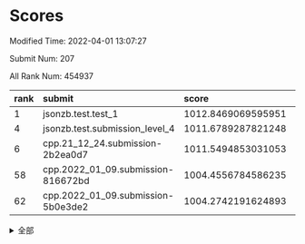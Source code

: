 # Scores

Modified Time: 2022-04-01 13:07:27

Submit Num: 207

All Rank Num: 454937

| rank |               submit               |       score        |       sigma        | pk_num |
| :--- | :--------------------------------- | :----------------- | :----------------- | :----- |
| 1    | jsonzb.test.test_1                 | 1012.8469069595951 | 0.8009252099042539 | 8790   |
| 4    | jsonzb.test.submission_level_4     | 1011.6789287821248 | 0.7741838858320915 | 8794   |
| 6    | cpp.21_12_24.submission-2b2ea0d7   | 1011.5494853031053 | 0.7811039735359173 | 8793   |
| 58   | cpp.2022_01_09.submission-816672bd | 1004.4556784586235 | 0.7315998917453185 | 8789   |
| 62   | cpp.2022_01_09.submission-5b0e3de2 | 1004.2742191624893 | 0.7186773174315527 | 8791   |


<details>
<summary>全部</summary>

| rank |                 submit                 |       score        |       sigma        | pk_num |
| :--- | :------------------------------------- | :----------------- | :----------------- | :----- |
| 1    | jsonzb.test.test_1                     | 1012.8469069595951 | 0.8009252099042539 | 8790   |
| 2    | gobigger.level_3.submission_level_3_11 | 1012.1806943670813 | 0.7983096049935516 | 8787   |
| 3    | gobigger.level_3.submission_level_3_26 | 1011.8035891017233 | 0.7897213862659224 | 8790   |
| 4    | jsonzb.test.submission_level_4         | 1011.6789287821248 | 0.7741838858320915 | 8794   |
| 5    | gobigger.level_3.submission_level_3_36 | 1011.6660392220434 | 0.787120755172837  | 8792   |
| 6    | cpp.21_12_24.submission-2b2ea0d7       | 1011.5494853031053 | 0.7811039735359173 | 8793   |
| 7    | gobigger.level_3.submission_level_3_13 | 1011.4204576338693 | 0.7606397587516962 | 8790   |
| 8    | gobigger.level_3.submission_level_3_9  | 1011.3328237330808 | 0.7685715777286225 | 8790   |
| 9    | gobigger.level_3.submission_level_3_16 | 1011.2842779752397 | 0.7842988991326285 | 8793   |
| 10   | gobigger.level_3.submission_level_3_0  | 1011.2593537658798 | 0.7786963401879297 | 8791   |
| 11   | gobigger.level_3.submission_level_3_39 | 1010.9003957221745 | 0.7757586132453261 | 8795   |
| 12   | gobigger.level_3.submission_level_3_45 | 1010.8235308239747 | 0.756191674022531  | 8788   |
| 13   | gobigger.level_3.submission_level_3_47 | 1010.8174622823879 | 0.768508518337174  | 8791   |
| 14   | gobigger.level_3.submission_level_3_48 | 1010.7209836499862 | 0.7534953693678738 | 8792   |
| 15   | gobigger.level_3.submission_level_3_41 | 1010.6760207675893 | 0.7834369479458386 | 8795   |
| 16   | gobigger.level_3.submission_level_3_19 | 1010.6358624277462 | 0.7483513895965721 | 8789   |
| 17   | gobigger.level_3.submission_level_3_35 | 1010.5339210112758 | 0.7467417278130776 | 8788   |
| 18   | gobigger.level_3.submission_level_3_20 | 1010.5334790566317 | 0.7500095318019717 | 8792   |
| 19   | gobigger.level_3.submission_level_3_23 | 1010.4550729242274 | 0.7622007181885121 | 8792   |
| 20   | gobigger.level_3.submission_level_3_43 | 1010.4500021134676 | 0.7662490570462982 | 8792   |
| 21   | gobigger.level_3.submission_level_3_18 | 1010.3820112142049 | 0.7633553906466324 | 8790   |
| 22   | gobigger.level_3.submission_level_3_12 | 1010.3735258082083 | 0.7763893879331851 | 8791   |
| 23   | gobigger.level_3.submission_level_3_22 | 1010.3692404405169 | 0.7605159272829599 | 8797   |
| 24   | gobigger.level_3.submission_level_3_6  | 1010.2735443298357 | 0.7529135866921505 | 8788   |
| 25   | gobigger.level_3.submission_level_3_8  | 1010.2467243122665 | 0.7415673379389465 | 8794   |
| 26   | gobigger.level_3.submission_level_3_2  | 1010.2254176895416 | 0.7498393400400939 | 8790   |
| 27   | gobigger.level_3.submission_level_3_30 | 1010.1490994878116 | 0.7535596616315818 | 8792   |
| 28   | gobigger.level_3.submission_level_3_7  | 1010.0614773633132 | 0.7544001199195812 | 8793   |
| 29   | gobigger.level_3.submission_level_3_28 | 1010.0466296389121 | 0.7712468267268878 | 8797   |
| 30   | gobigger.level_3.submission_level_3_32 | 1010.0239896923717 | 0.7476123143803954 | 8796   |
| 31   | gobigger.level_3.submission_level_3_1  | 1009.9842463218844 | 0.7911202094186731 | 8791   |
| 32   | gobigger.level_3.submission_level_3_31 | 1009.9207216275657 | 0.7457459573306258 | 8792   |
| 33   | gobigger.level_3.submission_level_3_46 | 1009.9162584000808 | 0.747521719428206  | 8791   |
| 34   | gobigger.level_3.submission_level_3_49 | 1009.8783427867118 | 0.7266363907230625 | 8786   |
| 35   | gobigger.level_3.submission_level_3_37 | 1009.8749265404173 | 0.7648505148083976 | 8792   |
| 36   | gobigger.level_3.submission_level_3_27 | 1009.7898864785515 | 0.7457084233014479 | 8786   |
| 37   | gobigger.level_3.submission_level_3_21 | 1009.6775357466781 | 0.7365136806513253 | 8789   |
| 38   | gobigger.level_3.submission_level_3_38 | 1009.6714417303144 | 0.7426287620676774 | 8790   |
| 39   | gobigger.level_3.submission_level_3_14 | 1009.6237373799058 | 0.7551179266351645 | 8786   |
| 40   | gobigger.level_3.submission_level_3_17 | 1009.6127426340537 | 0.754344918748545  | 8787   |
| 41   | gobigger.level_3.submission_level_3_25 | 1009.5383947004945 | 0.7478087497487262 | 8789   |
| 42   | gobigger.level_3.submission_level_3_40 | 1009.492332603753  | 0.7427325546630754 | 8793   |
| 43   | gobigger.level_3.submission_level_3_29 | 1009.3847162761159 | 0.7531007987061467 | 8789   |
| 44   | gobigger.level_3.submission_level_3_5  | 1009.3397550559395 | 0.7636387158722849 | 8793   |
| 45   | gobigger.level_3.submission_level_3_10 | 1009.324492733877  | 0.7515079830925143 | 8791   |
| 46   | gobigger.level_3.submission_level_3_3  | 1009.250515952839  | 0.7601207878425461 | 8789   |
| 47   | gobigger.level_3.submission_level_3_15 | 1009.194986742357  | 0.7396794103225489 | 8789   |
| 48   | gobigger.level_3.submission_level_3_24 | 1009.1689302296859 | 0.7410889924896892 | 8790   |
| 49   | gobigger.level_3.submission_level_3_4  | 1009.1468484855396 | 0.7455390569775516 | 8791   |
| 50   | gobigger.level_3.submission_level_3_44 | 1008.9195791244217 | 0.7656644421916392 | 8793   |
| 51   | gobigger.level_3.submission_level_3_33 | 1008.2320769529506 | 0.7463544110403725 | 8791   |
| 52   | gobigger.level_3.submission_level_3_34 | 1007.8840359013342 | 0.7266988527024846 | 8792   |
| 53   | gobigger.level_3.submission_level_3_42 | 1007.7124498132375 | 0.7601438927838484 | 8791   |
| 54   | gobigger.level_1.submission_level_1_0  | 1005.2413952918013 | 0.7172240497721765 | 8791   |
| 55   | gobigger.level_1.submission_level_1_38 | 1005.240798328787  | 0.7262457989091025 | 8790   |
| 56   | gobigger.level_1.submission_level_1_32 | 1005.1368759430878 | 0.7252441452130906 | 8789   |
| 57   | gobigger.level_1.submission_level_1_26 | 1004.5647869457317 | 0.7189800585964279 | 8793   |
| 58   | cpp.2022_01_09.submission-816672bd     | 1004.4556784586235 | 0.7315998917453185 | 8789   |
| 59   | gobigger.level_1.submission_level_1_36 | 1004.383966552452  | 0.71274043692362   | 8793   |
| 60   | gobigger.level_1.submission_level_1_35 | 1004.3645037396226 | 0.7148330638974895 | 8790   |
| 61   | gobigger.level_1.submission_level_1_1  | 1004.3437441470826 | 0.7182307038751097 | 8793   |
| 62   | cpp.2022_01_09.submission-5b0e3de2     | 1004.2742191624893 | 0.7186773174315527 | 8791   |
| 63   | gobigger.level_1.submission_level_1_34 | 1004.2348394091869 | 0.720019318187133  | 8793   |
| 64   | gobigger.level_1.submission_level_1_41 | 1004.1701856082246 | 0.7170116902937899 | 8789   |
| 65   | gobigger.level_1.submission_level_1_8  | 1004.1079131668384 | 0.7230105134537264 | 8796   |
| 66   | gobigger.level_1.submission_level_1_7  | 1004.0560790997686 | 0.7064520319671156 | 8791   |
| 67   | gobigger.level_1.submission_level_1_48 | 1003.9609413519813 | 0.7070466732228997 | 8793   |
| 68   | gobigger.level_1.submission_level_1_28 | 1003.9430011862522 | 0.7195324342398353 | 8788   |
| 69   | gobigger.level_1.submission_level_1_47 | 1003.8972500339725 | 0.7329956273474841 | 8795   |
| 70   | gobigger.level_1.submission_level_1_30 | 1003.8829497079626 | 0.713044966580644  | 8789   |
| 71   | gobigger.level_1.submission_level_1_5  | 1003.7963015594648 | 0.7235175836513271 | 8788   |
| 72   | gobigger.level_1.submission_level_1_13 | 1003.7623847907263 | 0.7040735649706625 | 8791   |
| 73   | gobigger.level_1.submission_level_1_2  | 1003.757248666453  | 0.7240116626409824 | 8794   |
| 74   | gobigger.level_1.submission_level_1_22 | 1003.7297631292882 | 0.7339730365979282 | 8791   |
| 75   | gobigger.level_1.submission_level_1_21 | 1003.6707688145117 | 0.7216171232673472 | 8792   |
| 76   | gobigger.level_1.submission_level_1_42 | 1003.6703337360763 | 0.7194183014127159 | 8794   |
| 77   | gobigger.level_1.submission_level_1_49 | 1003.6176800273794 | 0.7259069472744865 | 8789   |
| 78   | gobigger.level_1.submission_level_1_46 | 1003.603085109197  | 0.7069090267496109 | 8792   |
| 79   | gobigger.level_1.submission_level_1_15 | 1003.593088496754  | 0.7013920361441297 | 8793   |
| 80   | gobigger.level_1.submission_level_1_18 | 1003.5455236921509 | 0.7251142414409758 | 8790   |
| 81   | gobigger.level_1.submission_level_1_40 | 1003.5264519583326 | 0.7204527756122141 | 8796   |
| 82   | gobigger.level_1.submission_level_1_24 | 1003.4543949997685 | 0.7214032890231797 | 8798   |
| 83   | gobigger.level_1.submission_level_1_27 | 1003.3798323519102 | 0.7130945584887949 | 8791   |
| 84   | gobigger.level_1.submission_level_1_29 | 1003.3798096534322 | 0.7097303414729441 | 8795   |
| 85   | gobigger.level_1.submission_level_1_20 | 1003.3362642443303 | 0.7097903259616333 | 8793   |
| 86   | gobigger.level_1.submission_level_1_37 | 1003.3271059902919 | 0.7306503938332749 | 8788   |
| 87   | gobigger.level_1.submission_level_1_43 | 1003.3229951553282 | 0.719992822519704  | 8797   |
| 88   | gobigger.level_1.submission_level_1_9  | 1003.282461202978  | 0.7048659828074875 | 8787   |
| 89   | gobigger.level_1.submission_level_1_25 | 1003.2399701275276 | 0.7185073859190801 | 8788   |
| 90   | gobigger.level_1.submission_level_1_17 | 1003.2137178916432 | 0.7272221393546358 | 8788   |
| 91   | gobigger.level_1.submission_level_1_16 | 1003.0297682441088 | 0.7122617908867023 | 8790   |
| 92   | gobigger.level_1.submission_level_1_44 | 1003.0181777714192 | 0.7161384067986912 | 8791   |
| 93   | gobigger.level_1.submission_level_1_31 | 1002.864972588842  | 0.7188427712518178 | 8791   |
| 94   | gobigger.level_1.submission_level_1_3  | 1002.8305121891443 | 0.7144253150682979 | 8792   |
| 95   | gobigger.level_1.submission_level_1_23 | 1002.7700510237703 | 0.7104214980585106 | 8794   |
| 96   | gobigger.level_1.submission_level_1_6  | 1002.6036986394548 | 0.7214626068880269 | 8788   |
| 97   | gobigger.level_1.submission_level_1_33 | 1002.5649523446739 | 0.7247625097003201 | 8797   |
| 98   | gobigger.level_1.submission_level_1_4  | 1002.5187449534118 | 0.7141938283304321 | 8787   |
| 99   | gobigger.level_1.submission_level_1_10 | 1002.3444588750168 | 0.7066361459225222 | 8791   |
| 100  | gobigger.level_1.submission_level_1_14 | 1002.3260161884969 | 0.7099256318993643 | 8783   |
| 101  | gobigger.level_1.submission_level_1_45 | 1002.2732200501263 | 0.712816247873322  | 8796   |
| 102  | gobigger.level_1.submission_level_1_39 | 1002.0967912827803 | 0.7209898524131824 | 8783   |
| 103  | gobigger.level_1.submission_level_1_19 | 1002.077465481334  | 0.7187713377855428 | 8789   |
| 104  | gobigger.level_1.submission_level_1_12 | 1001.8284263374461 | 0.7173112948548386 | 8794   |
| 105  | gobigger.level_1.submission_level_1_11 | 1001.5957568163371 | 0.7079652059517745 | 8791   |
| 106  | gobigger.random.submission_random_7    | 996.8494417988984  | 0.7103218250841689 | 8789   |
| 107  | gobigger.random.submission_random_47   | 996.8306013937838  | 0.7068003103566448 | 8797   |
| 108  | gobigger.random.submission_random_22   | 996.7343082362486  | 0.7070614377827835 | 8791   |
| 109  | gobigger.random.submission_random_32   | 996.492680627944   | 0.7186365203632717 | 8786   |
| 110  | gobigger.random.submission_random_6    | 996.425840275133   | 0.7112191235734363 | 8792   |
| 111  | gobigger.random.submission_random_39   | 996.4198198864016  | 0.7114488073001632 | 8792   |
| 112  | gobigger.random.submission_random_35   | 996.417925780264   | 0.6976160526119264 | 8790   |
| 113  | gobigger.random.submission_random_31   | 996.4052331350001  | 0.710200454710741  | 8796   |
| 114  | gobigger.random.submission_random_26   | 996.3761395699571  | 0.6964688816753816 | 8789   |
| 115  | gobigger.random.submission_random_38   | 996.3689764335592  | 0.7064549124702291 | 8790   |
| 116  | gobigger.random.submission_random_1    | 996.3657290074848  | 0.705700555409801  | 8797   |
| 117  | gobigger.random.submission_random_19   | 996.3263911998587  | 0.7161078167367366 | 8789   |
| 118  | gobigger.random.submission_random_25   | 996.3254946703504  | 0.7190512447668004 | 8793   |
| 119  | gobigger.random.submission_random_46   | 996.3205111140614  | 0.7100173755120108 | 8791   |
| 120  | gobigger.random.submission_random_11   | 996.2870690694867  | 0.7149349254300665 | 8796   |
| 121  | gobigger.random.submission_random_36   | 996.2778136485074  | 0.7050521274239657 | 8789   |
| 122  | gobigger.random.submission_random_13   | 996.2725183400806  | 0.7119820419925302 | 8785   |
| 123  | gobigger.random.submission_random_18   | 996.183728288013   | 0.7034795886631658 | 8786   |
| 124  | gobigger.random.submission_random_0    | 996.171346065003   | 0.7132693323963591 | 8795   |
| 125  | gobigger.random.submission_random_34   | 996.1123508837511  | 0.7058937977976593 | 8793   |
| 126  | gobigger.random.submission_random_29   | 996.1122134721257  | 0.7168671022418113 | 8791   |
| 127  | gobigger.random.submission_random_10   | 996.0376833131747  | 0.7394528061456863 | 8790   |
| 128  | gobigger.random.submission_random_5    | 995.9965278687703  | 0.7232844433582958 | 8793   |
| 129  | gobigger.random.submission_random_16   | 995.9823089092315  | 0.7127268303464449 | 8794   |
| 130  | gobigger.random.submission_random_4    | 995.9694367219068  | 0.699819951205631  | 8792   |
| 131  | gobigger.random.submission_random_23   | 995.9032327592263  | 0.7132519840283519 | 8794   |
| 132  | gobigger.random.submission_random_49   | 995.8932286987972  | 0.6947294825435781 | 8793   |
| 133  | gobigger.random.submission_random_27   | 995.8739457140564  | 0.7058846650579123 | 8785   |
| 134  | gobigger.random.submission_random_17   | 995.8303441924318  | 0.7084884582957296 | 8787   |
| 135  | gobigger.random.submission_random_21   | 995.7744719556862  | 0.7119555425139374 | 8794   |
| 136  | gobigger.random.submission_random_28   | 995.7119903686236  | 0.7184557717819823 | 8789   |
| 137  | gobigger.random.submission_random_43   | 995.7073290393159  | 0.7136588261783219 | 8789   |
| 138  | gobigger.random.submission_random_2    | 995.6961707792176  | 0.7094001680264183 | 8787   |
| 139  | gobigger.random.submission_random_42   | 995.6853427180587  | 0.7110072230287477 | 8790   |
| 140  | gobigger.random.submission_random_37   | 995.6733086088478  | 0.7006215093758891 | 8785   |
| 141  | gobigger.random.submission_random_44   | 995.6487027674161  | 0.6915618916218691 | 8791   |
| 142  | gobigger.random.submission_random_40   | 995.6346691407463  | 0.7342695557105468 | 8790   |
| 143  | gobigger.random.submission_random_45   | 995.6306623915586  | 0.7261435593023975 | 8794   |
| 144  | gobigger.random.submission_random_48   | 995.6258060509712  | 0.7122754215569521 | 8792   |
| 145  | gobigger.random.submission_random_41   | 995.5495748903184  | 0.7158724998270971 | 8790   |
| 146  | gobigger.random.submission_random_20   | 995.5278376338265  | 0.720070816018288  | 8790   |
| 147  | gobigger.random.submission_random_15   | 995.5042718894366  | 0.7030485528254518 | 8787   |
| 148  | gobigger.random.submission_random_12   | 995.4733199385498  | 0.7086914998512271 | 8789   |
| 149  | gobigger.random.submission_random_9    | 995.4578897764394  | 0.7186879352724718 | 8790   |
| 150  | gobigger.random.submission_random_30   | 995.4028951340499  | 0.7122685051334364 | 8792   |
| 151  | gobigger.random.submission_random_8    | 995.3906716937105  | 0.7210579319684767 | 8791   |
| 152  | gobigger.random.submission_random_3    | 995.3116650727216  | 0.728012764841373  | 8787   |
| 153  | gobigger.random.submission_random_33   | 995.2560644494895  | 0.7036468056336999 | 8790   |
| 154  | gobigger.random.submission_random_14   | 994.7934863897262  | 0.7140002661029368 | 8792   |
| 155  | gobigger.random.submission_random_24   | 994.6983899771784  | 0.7189257259441793 | 8786   |
| 156  | gobigger.level_2.submission_level_2_39 | 994.0309948081103  | 0.7242600945962551 | 8787   |
| 157  | gobigger.level_2.submission_level_2_48 | 993.9042716431047  | 0.7288296566915734 | 8792   |
| 158  | gobigger.level_2.submission_level_2_31 | 993.5263461250951  | 0.7172758373938426 | 8793   |
| 159  | gobigger.level_2.submission_level_2_44 | 993.5168688480177  | 0.7302378098199175 | 8795   |
| 160  | gobigger.level_2.submission_level_2_35 | 993.219953357818   | 0.7430692225466603 | 8788   |
| 161  | gobigger.level_2.submission_level_2_47 | 993.203878722821   | 0.7425654463985832 | 8793   |
| 162  | gobigger.level_2.submission_level_2_7  | 993.202786589668   | 0.7287489437891198 | 8794   |
| 163  | gobigger.level_2.submission_level_2_27 | 993.0136176506791  | 0.7405285808450789 | 8792   |
| 164  | gobigger.level_2.submission_level_2_3  | 992.974350718358   | 0.7371638183626371 | 8793   |
| 165  | gobigger.level_2.submission_level_2_6  | 992.9517642834182  | 0.7393591889651383 | 8788   |
| 166  | gobigger.level_2.submission_level_2_20 | 992.8701590167443  | 0.7191015284810497 | 8784   |
| 167  | gobigger.level_2.submission_level_2_40 | 992.8247964548283  | 0.717057375665573  | 8787   |
| 168  | gobigger.level_2.submission_level_2_36 | 992.6047163321589  | 0.7263846163406587 | 8790   |
| 169  | gobigger.level_2.submission_level_2_24 | 992.5405435834707  | 0.7557529168489149 | 8791   |
| 170  | gobigger.level_2.submission_level_2_42 | 992.5397744624255  | 0.7313458876718912 | 8795   |
| 171  | gobigger.level_2.submission_level_2_43 | 992.4656408805224  | 0.7369316638794843 | 8791   |
| 172  | gobigger.level_2.submission_level_2_5  | 992.3876503066665  | 0.7244283437822897 | 8787   |
| 173  | gobigger.level_2.submission_level_2_18 | 992.3634348363986  | 0.7371441418639367 | 8801   |
| 174  | gobigger.level_2.submission_level_2_2  | 992.3509590421337  | 0.7251724399738582 | 8795   |
| 175  | gobigger.level_2.submission_level_2_33 | 992.3302709820572  | 0.7563182415685188 | 8794   |
| 176  | gobigger.level_2.submission_level_2_34 | 992.225282794838   | 0.7439935521174179 | 8790   |
| 177  | gobigger.level_2.submission_level_2_22 | 992.1717787379704  | 0.749362691047293  | 8793   |
| 178  | gobigger.level_2.submission_level_2_10 | 992.1635777110621  | 0.7426999373074825 | 8795   |
| 179  | gobigger.level_2.submission_level_2_21 | 992.161501523012   | 0.7381654869277875 | 8791   |
| 180  | gobigger.level_2.submission_level_2_30 | 992.1270803379552  | 0.738913840488799  | 8795   |
| 181  | gobigger.level_2.submission_level_2_41 | 992.0943594797892  | 0.7403169499588671 | 8792   |
| 182  | gobigger.level_2.submission_level_2_14 | 991.9853092792315  | 0.7543752440145493 | 8794   |
| 183  | gobigger.level_2.submission_level_2_13 | 991.9735301293061  | 0.7279391138007797 | 8791   |
| 184  | gobigger.level_2.submission_level_2_37 | 991.9661694565401  | 0.755152918776594  | 8792   |
| 185  | gobigger.level_2.submission_level_2_29 | 991.9123976147741  | 0.7552476732108744 | 8787   |
| 186  | gobigger.level_2.submission_level_2_45 | 991.8971380178507  | 0.7518396747720549 | 8792   |
| 187  | gobigger.level_2.submission_level_2_46 | 991.8378868811258  | 0.7405900632393798 | 8791   |
| 188  | gobigger.level_2.submission_level_2_11 | 991.7222900215918  | 0.7282161544730277 | 8790   |
| 189  | gobigger.level_2.submission_level_2_23 | 991.677532923597   | 0.7385958021904921 | 8792   |
| 190  | gobigger.level_2.submission_level_2_25 | 991.6773892942338  | 0.752804409491304  | 8787   |
| 191  | gobigger.level_2.submission_level_2_32 | 991.6483864798179  | 0.7610388295578432 | 8788   |
| 192  | gobigger.level_2.submission_level_2_16 | 991.6469092464858  | 0.7489090522887926 | 8791   |
| 193  | gobigger.level_2.submission_level_2_19 | 991.5345882660131  | 0.7610884126978036 | 8793   |
| 194  | gobigger.level_2.submission_level_2_26 | 991.5082356016153  | 0.7562611899681373 | 8793   |
| 195  | gobigger.level_2.submission_level_2_38 | 991.4003920131094  | 0.7302792428681825 | 8791   |
| 196  | gobigger.level_2.submission_level_2_4  | 991.3629264365733  | 0.7655580198500562 | 8793   |
| 197  | gobigger.level_2.submission_level_2_8  | 991.3208294084674  | 0.7445436326888739 | 8793   |
| 198  | gobigger.level_2.submission_level_2_17 | 991.0742370518822  | 0.739918666347375  | 8793   |
| 199  | gobigger.level_2.submission_level_2_1  | 991.0319591099185  | 0.7613133550937513 | 8790   |
| 200  | gobigger.level_2.submission_level_2_15 | 990.8483964060906  | 0.7597359886628425 | 8785   |
| 201  | gobigger.level_2.submission_level_2_12 | 990.7050107547273  | 0.7576880882053666 | 8790   |
| 202  | gobigger.level_2.submission_level_2_9  | 990.121438327447   | 0.7539828206923875 | 8795   |
| 203  | gobigger.level_2.submission_level_2_0  | 990.0448914322416  | 0.7744029057408617 | 8793   |
| 204  | gobigger.level_2.submission_level_2_28 | 989.7704440771959  | 0.7610966711926298 | 8787   |
| 205  | gobigger.level_2.submission_level_2_49 | 989.3434864434928  | 0.7744775293297406 | 8788   |
| 206  | gobigger.none.submission_none_0        | 976.4629971497848  | 1.4073609988893019 | 8795   |
| 207  | gobigger.none.submission_none_1        | 974.8443615673248  | 1.6623031826320238 | 8793   |

</details>